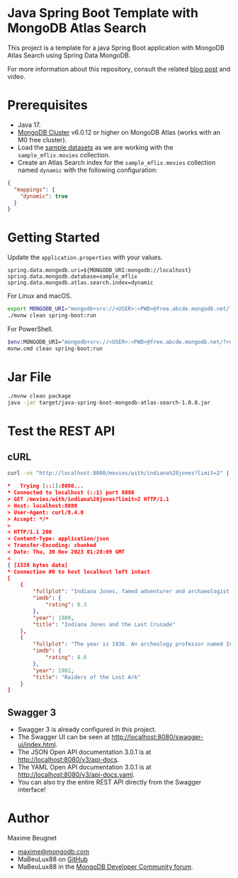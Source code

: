 # Java Spring Boot Template with MongoDB Atlas Search

This project is a template for a java Spring Boot application with MongoDB Atlas Search using Spring Data MongoDB.

For more information about this repository, consult the related [blog post](https://www.baeldung.com/mongodb-spring-data-atlas-search) and video.

# Prerequisites

- Java 17.
- [MongoDB Cluster](https://www.mongodb.com/atlas/database) v6.0.12 or higher on MongoDB Atlas (works with an M0 free
  cluster).
- Load the [sample datasets](https://www.mongodb.com/docs/atlas/sample-data/#available-sample-datasets) as we are
  working with the `sample_mflix.movies` collection.
- Create an Atlas Search index for the `sample_mflix.movies` collection named `dynamic` with the following
  configuration:

```json
{
  "mappings": {
    "dynamic": true
  }
}
```

# Getting Started

Update the `application.properties` with your values.

```properties
spring.data.mongodb.uri=${MONGODB_URI:mongodb://localhost}
spring.data.mongodb.database=sample_mflix
spring.data.mongodb.atlas.search.index=dynamic
```

For Linux and macOS.

```bash
export MONGODB_URI="mongodb+srv://<USER>:<PWD>@free.abcde.mongodb.net/?retryWrites=true&w=majority"
./mvnw clean spring-boot:run
```

For PowerShell.

```bash
$env:MONGODB_URI="mongodb+srv://<USER>:<PWD>@free.abcde.mongodb.net/?retryWrites=true&w=majority"
mvnw.cmd clean spring-boot:run
```

# Jar File

```bash
./mvnw clean package
java -jar target/java-spring-boot-mongodb-atlas-search-1.0.0.jar
```

# Test the REST API

## cURL

```bash
curl -vs "http://localhost:8080/movies/with/indiana%20jones?limit=2" | python3 -m json.tool
```

```json
*   Trying [::1]:8080...
* Connected to localhost (::1) port 8080
> GET /movies/with/indiana%20jones?limit=2 HTTP/1.1
> Host: localhost:8080
> User-Agent: curl/8.4.0
> Accept: */*
> 
< HTTP/1.1 200 
< Content-Type: application/json
< Transfer-Encoding: chunked
< Date: Thu, 30 Nov 2023 01:28:09 GMT
< 
{ [1538 bytes data]
* Connection #0 to host localhost left intact
[
    {
        "fullplot": "Indiana Jones, famed adventurer and archaeologist acquires a diary that holds clues and a map with no names to find the mysterious Holy Grail- which was sent from his father, Dr. Henry Jones, in Italy. Upon hearing from a private collector, Walter Donavan, that the mission for the Holy Grail went astray with the disappearance of his father, Indiana Jones and museum curator Marcus Brody venture to Italy in search of Indy's father. However, upon retrieving Dr. Henry Jones in Nazi territory, the rescue mission turns into a race to find the Holy Grail before the Nazis do- who plan to use it for complete world domination for their super-race. With the diary as a vital key and the map with no names as a guide, Indiana Jones once again finds himself in another death defying adventure of pure excitement.",
        "imdb": {
            "rating": 8.3
        },
        "year": 1989,
        "title": "Indiana Jones and the Last Crusade"
    },
    {
        "fullplot": "The year is 1936. An archeology professor named Indiana Jones is venturing in the jungles of South America searching for a golden statue. Unfortunately, he sets off a deadly trap but miraculously escapes. Then, Jones hears from a museum curator named Marcus Brody about a biblical artifact called The Ark of the Covenant, which can hold the key to humanly existence. Jones has to venture to vast places such as Nepal and Egypt to find this artifact. However, he will have to fight his enemy Rene Belloq and a band of Nazis in order to reach it.",
        "imdb": {
            "rating": 8.6
        },
        "year": 1981,
        "title": "Raiders of the Lost Ark"
    }
]
```

## Swagger 3

- Swagger 3 is already configured in this project.
- The Swagger UI can be seen
  at [http://localhost:8080/swagger-ui/index.html](http://localhost:8080/swagger-ui/index.html).
- The JSON Open API documentation 3.0.1 is at [http://localhost:8080/v3/api-docs](http://localhost:8080/v3/api-docs).
- The YAML Open API documentation 3.0.1 is
  at [http://localhost:8080/v3/api-docs.yaml](http://localhost:8080/v3/api-docs.yaml).
- You can also try the entire REST API directly from the Swagger interface!

# Author

Maxime Beugnet

- maxime@mongodb.com
- MaBeuLux88 on [GitHub](https://github.com/mabeulux88)
- MaBeuLux88 in the [MongoDB Developer Community forum](https://www.mongodb.com/community/forums/u/MaBeuLux88/summary).
